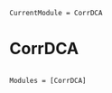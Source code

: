 ```@meta
CurrentModule = CorrDCA
```

# CorrDCA

```@index
```

```@autodocs
Modules = [CorrDCA]
```
